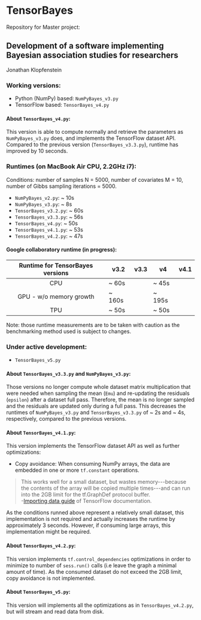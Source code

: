 # TensorBayes
Repository for Master project:

## Development of a software implementing Bayesian association studies for researchers    
Jonathan Klopfenstein

### Working versions:

- Python (NumPy) based: `NumPyBayes_v3.py`
- TensorFlow based: `TensorBayes_v4.py`

#### About `TensorBayes_v4.py`:    
This version is able to compute normally and retrieve the parameters as `NumPyBayes_v3.py` does,
and implements the TensorFlow dataset API. Compared to the previous version (`TensorBayes_v3.3.py`), runtime has improved by 10 seconds.

### Runtimes (on MacBook Air CPU, 2.2GHz i7):

Conditions: number of samples N = 5000, number of covariates M = 10, number of Gibbs sampling iterations = 5000.

- `NumPyBayes_v2.py`: ~ 10s
- `NumPyBayes_v3.py`: ~ 8s
- `TensorBayes_v3.2.py`: ~ 60s
- `TensorBayes_v3.3.py`: ~ 56s
- `TensorBayes_v4.py`: ~ 50s
- `TensorBayes_v4.1.py`: ~ 53s
- `TensorBayes_v4.2.py`: ~ 47s

#### Google collaboratory runtime (in progress):
| Runtime for TensorBayes versions 	| v3.2   	| v3.3 	| v4     	| v4.1 	|
|:-----------------------------------------------------------------:	|--------	|------	|--------	|------	|
| CPU                                                               	| ~ 60s  	|      	| ~ 45s  	|      	|
| GPU - w/o memory growth                                           	| ~ 160s 	|      	| ~ 195s 	|      	|
| TPU                                                               	| ~ 50s  	|      	| ~ 50s  	|      	|

Note: those runtime measurements are to be taken with caution as the benchmarking method used is subject to changes.

### Under active development:

- `TensorBayes_v5.py`

#### About `TensorBayes_v3.3.py` and `NumPyBayes_v3.py`:
Those versions no longer compute whole dataset matrix multiplication that were needed when sampling the mean (`Emu`) and re-updating the residuals (`epsilon`) after a dataset full pass. Therefore, the mean is no longer sampled and the residuals are updated only during a full pass. This decreases the runtimes of `NumPyBayes_v3.py` and `TensorBayes_v3.3.py` of ~ 2s and ~ 4s, respectively, compared to the previous versions.
  
#### About `TensorBayes_v4.1.py`:    

This version implements the TensorFlow dataset API as well as further optimizations:
- Copy avoidance: When consuming NumPy arrays, the data are embedded in one or more `tf.constant` operations. 
> This works well for a small dataset, but wastes memory---because the contents of the array will be copied multiple times---and can run into the 2GB limit for the tf.GraphDef protocol buffer.    
>  -[Importing data guide](https://www.tensorflow.org/guide/datasets#consuming_numpy_arrays) of TensorFlow documentation.

As the conditions runned above represent a relatively small dataset, this implementation is not required and actually increases the runtime by approximately 3 seconds. However, if consuming large arrays, this implementation might be required.

#### About `TensorBayes_v4.2.py`:    

This version implements `tf.control_dependencies` optimizations in order to minimize to number of `sess.run()` calls (i.e leave the graph a minimal amount of time). As the consumed dataset do not exceed the 2GB limit, copy avoidance is not implemented.

#### About `TensorBayes_v5.py`:   
This version will implements all the optimizations as in `TensorBayes_v4.2.py`, but will stream and read data from disk.

